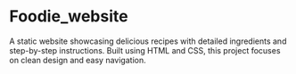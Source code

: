 # Foodie_website
A static website showcasing delicious recipes with detailed ingredients and step-by-step instructions. Built using HTML and CSS, this project focuses on clean design and easy navigation.
